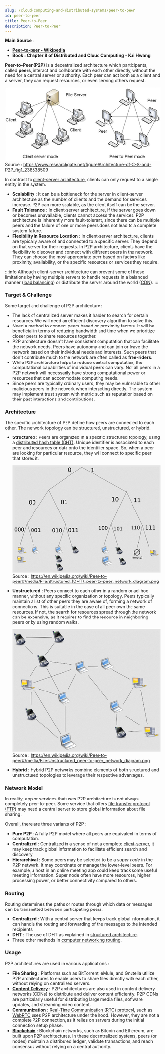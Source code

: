 ```yaml
---
slug: /cloud-computing-and-distributed-systems/peer-to-peer
id: peer-to-peer
title: Peer-to-Peer
description: Peer-to-Peer
---
```


**Main Source :**

- **[Peer-to-peer - Wikipedia](https://en.wikipedia.org/wiki/Peer-to-peer)**
- **Book : Chapter 8 of Distributed and Cloud Computing - Kai Hwang**

**Peer-to-Peer (P2P)** is a decentralized architecture which participants, called **peers**, interact and collaborate with each other directly, without the need for a central server or authority. Each peer can act both as a client and a server, they can request resources, or even serving others request.

![Peer-to-Peer architecture compared to client-server](./peer-to-peer.png)  
Source : https://www.researchgate.net/figure/Architecture-of-C-S-and-P2P_fig1_238638509

In contrast to [client-server architecture](/software-engineering/client-server), clients can only request to a single entity in the system.

- **Scalability** : It can be a bottleneck for the server in client-server architecture as the number of clients and the demand for services increase. P2P can more scalable, as the client itself can be the server.
- **Fault Tolerance** : In client-server architecture, if the server goes down or becomes unavailable, clients cannot access the services. P2P architecture is inherently more fault-tolerant, since there can be multiple peers and the failure of one or more peers does not lead to a complete system failure.
- **Flexibility in Resource Location** : In client-server architecture, clients are typically aware of and connected to a specific server. They depend on that server for their requests. In P2P architecture, clients have the flexibility to discover and connect with different peers in the network. They can choose the most appropriate peer based on factors like proximity, availability, or the specific resources or services they require.

:::info
Although client-server architecture can prevent some of these limitations by having multiple servers to handle requests in a balanced manner ([load balancing](/computer-networking/server#server-optimization)) or distribute the server around the world ([CDN](/computer-networking/server#server-optimization)).
:::

### Target & Challenge

Some target and challenge of P2P architecture :

- The lack of centralized server makes it harder to search for certain resources. We will need an efficient discovery algorithm to solve this.
- Need a method to connect peers based on proximity factors. It will be beneficial in terms of reducing bandwidth and time when we prioritize closer peers to share resources together.
- P2P architecture doesn't have consistent computation that can facilitate the network needs. Peers have autonomy and can join or leave the network based on their individual needs and interests. Such peers that don't contribute much to the network are often called as **free-riders**.
- While P2P architecture helps to reduce central computation, the computational capabilities of individual peers can vary. Not all peers in a P2P network will necessarily have strong computational power or resources that can accommodate computing needs.
- Since peers are typically ordinary users, they may be vulnerable to other malicious peers in the network when interacting directly. The system may implement trust system with metric such as reputation based on their past interactions and contributions.

### Architecture

The specific architecture of P2P define how peers are connected to each other. The network topology can be structured, unstructured, or hybrid.

- **Structured** : Peers are organized in a specific structured topology, using a [distributed hash table (DHT)](/cloud-computing-and-distributed-systems/distributed-systems-communication#distributed-hash-tables). Unique identifier is associated to each peer and resources or data onto the identifier space. So, when a peer are looking for particular resource, they will connect to specific peer that stores it.

  ![Structured P2P](./structured.png)  
   Source : https://en.wikipedia.org/wiki/Peer-to-peer#/media/File:Structured_(DHT)_peer-to-peer_network_diagram.png

- **Unstructured** : Peers connect to each other in a random or ad-hoc manner, without any specific organization or topology. Peers typically maintain a list of other peers they are aware of, forming a network of connections. This is suitable in the case of all peer own the same resources. If not, the search for resources spread through the network can be expensive, as it requires to find the resource in neighboring peers or by using random walks.

  ![Unstructured P2P](./unstructured.png)  
   Source : https://en.wikipedia.org/wiki/Peer-to-peer#/media/File:Unstructured_peer-to-peer_network_diagram.png

- **Hybrid** : Hybrid P2P networks combine elements of both structured and unstructured topologies to leverage their respective advantages.

### Network Model

In reality, app or services that uses P2P architecture is not always completely peer-to-peer. Some service that offers [file transfer protocol (FTP)](/computer-networking/ftp) may need a central server to store global information about file sharing.

Overall, there are three variants of P2P :

- **Pure P2P** : A fully P2P model where all peers are equivalent in terms of computation.
- **Centralized** : Centralized in a sense of not a complete [client-server](/cloud-computing-and-distributed-systems/), it may keep track global information to facilitate efficient search and discovery.
- **Hierarchical** : Some peers may be selected to be a _super node_ in the P2P network. It may coordinate or manage the lower-level peers. For example, a host in an online meeting app could keep track some useful meeting information. Super node often have more resources, higher processing power, or better connectivity compared to others.

### Routing

Routing determines the paths or routes through which data or messages can be transmitted between participating peers.

- **Centralized** : With a central server that keeps track global information, it can handle the routing and forwarding of the messages to the intended recipients.
- **DHT** : The use of DHT as explained in [structured architecture](#architecture).
- Three other methods in [computer networking routing](/computer-networking/routing#routing-technique).

### Usage

P2P architectures are used in various applications :

- **File Sharing** : Platforms such as BitTorrent, eMule, and Gnutella utilize P2P architectures to enable users to share files directly with each other, without relying on centralized servers.
- **[Content Delivery](/computer-networking/server#server-optimization)** : P2P architectures are also used in content delivery networks (CDNs) to distribute and deliver content efficiently. P2P CDNs are particularly useful for distributing large media files, software updates, and streaming video content.
- **Communication** : [Real-Time Communication (RTC) protocol](/computer-networking/rtc), such as [WebRTC](/computer-networking/rtc#webrtc) uses P2P architecture under the hood. However, they are not a complete P2P connection, as it relies on servers during the initial connection setup phase.
- **[Blockchain](/computer-security/blockchain)** : Blockchain networks, such as Bitcoin and Ethereum, are built upon P2P architectures. In these decentralized systems, peers (or nodes) maintain a distributed ledger, validate transactions, and reach consensus without relying on a central authority.
